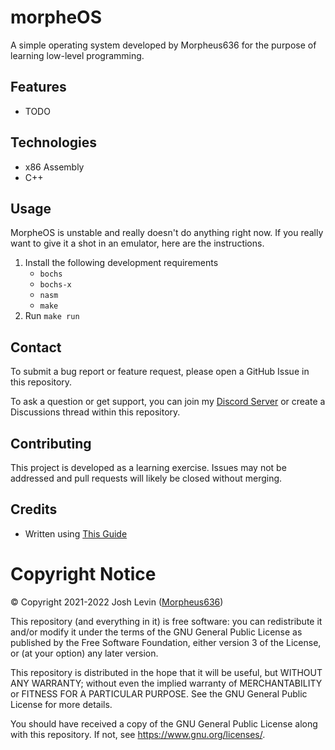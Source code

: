 # morpheOS
A simple operating system developed by Morpheus636 for the purpose of
learning low-level programming.

## Features
- TODO

## Technologies
- x86 Assembly
- C++

## Usage
MorpheOS is unstable and really doesn't do anything right now. If you really want
to give it a shot in an emulator, here are the instructions.
1. Install the following development requirements
    - `bochs`
    - `bochs-x`
    - `nasm`
    - `make`
2. Run `make run`

## Contact
To submit a bug report or feature request, please open a GitHub Issue in this repository. 

To ask a question or get support, you can join my [Discord Server](https://discord.morpheus636.com) or create a Discussions thread within this repository.

## Contributing
This project is developed as a learning exercise. Issues may not be addressed and pull requests will likely be closed without merging.

## Credits
- Written using [This Guide](https://www.cs.bham.ac.uk/~exr/lectures/opsys/10_11/lectures/os-dev.pdf)

# Copyright Notice
© Copyright 2021-2022 Josh Levin ([Morpheus636](https://github.com/morpheus636))

This repository (and everything in it) is free software: you can redistribute it and/or modify
it under the terms of the GNU General Public License as published by
the Free Software Foundation, either version 3 of the License, or
(at your option) any later version.

This repository is distributed in the hope that it will be useful,
but WITHOUT ANY WARRANTY; without even the implied warranty of
MERCHANTABILITY or FITNESS FOR A PARTICULAR PURPOSE.  See the
GNU General Public License for more details.

You should have received a copy of the GNU General Public License
along with this repository.  If not, see <https://www.gnu.org/licenses/>.
